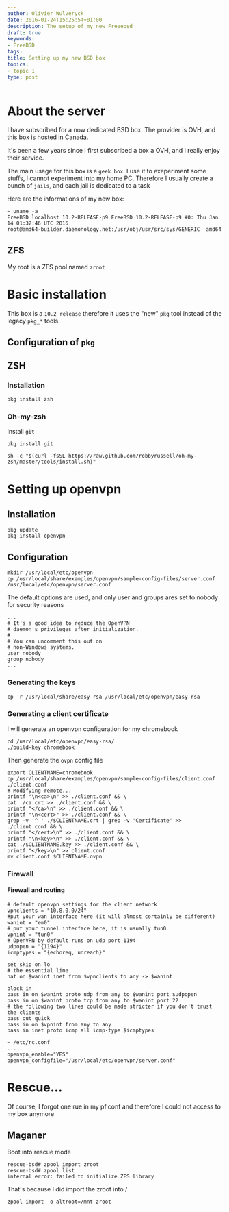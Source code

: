 ```yaml
---
author: Olivier Wulveryck
date: 2016-01-24T15:25:54+01:00
description: The setup of my new Freeebsd
draft: true
keywords:
- FreeBSD
tags:
title: Setting up my new BSD box
topics:
- topic 1
type: post
---
```

# About the server

I have subscribed for a now dedicated BSD box.
The provider is OVH, and this box is hosted in Canada.

It's been a few years since I first subscribed a box a OVH, and I really enjoy their service.

The main usage for this box is a `geek box`. I use it to exeperiment some stuffs, I cannot experiment into my home PC.
Therefore I usually create a bunch of `jails`, and each jail is dedicated to a task

Here are the informations of my new box:

```shell
~ uname -a
FreeBSD localhost 10.2-RELEASE-p9 FreeBSD 10.2-RELEASE-p9 #0: Thu Jan 14 01:32:46 UTC 2016
root@amd64-builder.daemonology.net:/usr/obj/usr/src/sys/GENERIC  amd64
```

## ZFS

My root is a ZFS pool named `zroot`

# Basic installation

This box is a `10.2 release` therefore it uses the "new" `pkg` tool instead of the legacy `pkg_*` tools.

## Configuration of `pkg`


## ZSH

### Installation
```shell
pkg install zsh
```
### Oh-my-zsh

Install `git` 

```shell
pkg install git
```

```shell
sh -c "$(curl -fsSL https://raw.github.com/robbyrussell/oh-my-zsh/master/tools/install.sh)"
```

# Setting up openvpn

## Installation
```shell
pkg update
pkg install openvpn
```

## Configuration
```shell
mkdir /usr/local/etc/openvpn
cp /usr/local/share/examples/openvpn/sample-config-files/server.conf /usr/local/etc/openvpn/server.conf 
```

The default options are used, and only user and groups ares set to nobody for security reasons

```shell
...
# It's a good idea to reduce the OpenVPN
# daemon's privileges after initialization.
#
# You can uncomment this out on
# non-Windows systems.
user nobody
group nobody
...
```

### Generating the keys

```shell
cp -r /usr/local/share/easy-rsa /usr/local/etc/openvpn/easy-rsa
```

### Generating a client certificate

I will generate an openvpn configuration for my chromebook

```shell
cd /usr/local/etc/openvpn/easy-rsa/
./build-key chromebook
```

Then generate the `ovpn` config file

```shell
export CLIENTNAME=chromebook
cp /usr/local/share/examples/openvpn/sample-config-files/client.conf ./client.conf
# Modifying remote...
printf "\n<ca>\n" >> ./client.conf && \
cat ./ca.crt >> ./client.conf && \
printf "</ca>\n" >> ./client.conf && \
printf "\n<cert>" >> ./client.conf && \
grep -v '^ ' ./$CLIENTNAME.crt | grep -v 'Certificate' >> ./client.conf && \
printf "</cert>\n" >> ./client.conf && \
printf "\n<key>\n" >> ./client.conf && \
cat ./$CLIENTNAME.key >> ./client.conf && \
printf "</key>\n" >> client.conf
mv client.conf $CLIENTNAME.ovpn
```

### Firewall

#### Firewall and routing

```shell
# default openvpn settings for the client network
vpnclients = "10.8.0.0/24"
#put your wan interface here (it will almost certainly be different)
wanint = "em0"
# put your tunnel interface here, it is usually tun0
vpnint = "tun0"
# OpenVPN by default runs on udp port 1194
udpopen = "{1194}"
icmptypes = "{echoreq, unreach}"

set skip on lo
# the essential line
nat on $wanint inet from $vpnclients to any -> $wanint

block in
pass in on $wanint proto udp from any to $wanint port $udpopen 
pass in on $wanint proto tcp from any to $wanint port 22 
# the following two lines could be made stricter if you don't trust the clients
pass out quick 
pass in on $vpnint from any to any
pass in inet proto icmp all icmp-type $icmptypes
```

```shell
~ /etc/rc.conf
...
openvpn_enable="YES"
openvpn_configfile="/usr/local/etc/openvpn/server.conf"
```

# Rescue...

Of course, I forgot one rue in my pf.conf and therefore I could not access to my box anymore

## Maganer
Boot into rescue mode

```shell
rescue-bsd# zpool import zroot
rescue-bsd# zpool list
internal error: failed to initialize ZFS library
```

That's because I did import the zroot into /

```shell
zpool import -o altroot=/mnt zroot
```
